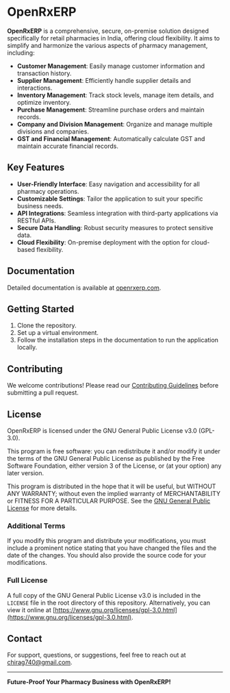 # OpenRxERP

**OpenRxERP** is a comprehensive, secure, on-premise solution designed specifically for retail pharmacies in India, offering cloud flexibility. It aims to simplify and harmonize the various aspects of pharmacy management, including:

- **Customer Management**: Easily manage customer information and transaction history.
- **Supplier Management**: Efficiently handle supplier details and interactions.
- **Inventory Management**: Track stock levels, manage item details, and optimize inventory.
- **Purchase Management**: Streamline purchase orders and maintain records.
- **Company and Division Management**: Organize and manage multiple divisions and companies.
- **GST and Financial Management**: Automatically calculate GST and maintain accurate financial records.

## Key Features

- **User-Friendly Interface**: Easy navigation and accessibility for all pharmacy operations.
- **Customizable Settings**: Tailor the application to suit your specific business needs.
- **API Integrations**: Seamless integration with third-party applications via RESTful APIs.
- **Secure Data Handling**: Robust security measures to protect sensitive data.
- **Cloud Flexibility**: On-premise deployment with the option for cloud-based flexibility.

## Documentation

Detailed documentation is available at [openrxerp.com](https://openrxerp.com).

## Getting Started

1. Clone the repository.
2. Set up a virtual environment.
3. Follow the installation steps in the documentation to run the application locally.

## Contributing

We welcome contributions! Please read our [Contributing Guidelines](CONTRIBUTING.md) before submitting a pull request.
## License

OpenRxERP is licensed under the GNU General Public License v3.0 (GPL-3.0).

This program is free software: you can redistribute it and/or modify it under the terms of the GNU General Public License as published by the Free Software Foundation, either version 3 of the License, or (at your option) any later version.

This program is distributed in the hope that it will be useful, but WITHOUT ANY WARRANTY; without even the implied warranty of MERCHANTABILITY or FITNESS FOR A PARTICULAR PURPOSE. See the [GNU General Public License](https://www.gnu.org/licenses/gpl-3.0.html) for more details.

### Additional Terms

If you modify this program and distribute your modifications, you must include a prominent notice stating that you have changed the files and the date of the changes. You should also provide the source code for your modifications.

### Full License

A full copy of the GNU General Public License v3.0 is included in the `LICENSE` file in the root directory of this repository. Alternatively, you can view it online at [https://www.gnu.org/licenses/gpl-3.0.html](https://www.gnu.org/licenses/gpl-3.0.html).


## Contact

For support, questions, or suggestions, feel free to reach out at chirag740@gmail.com.

---

**Future-Proof Your Pharmacy Business with OpenRxERP!**
